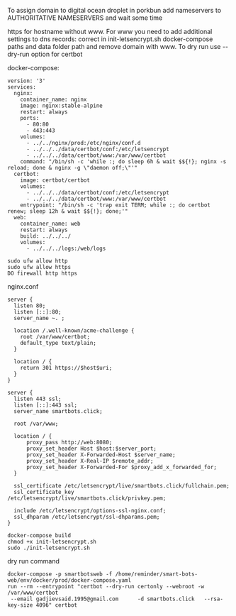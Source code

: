 To assign domain to digital ocean droplet in porkbun add nameservers to AUTHORITATIVE NAMESERVERS and wait some time

https for hostname without www. For www you need to add additional settings to dns records:
correct in init-letsencrypt.sh docker-compose paths and data folder path and remove domain with www.
 To dry run use --dry-run option for certbot

docker-compose:
```shell script
version: '3'
services:
  nginx:
    container_name: nginx
    image: nginx:stable-alpine
    restart: always
    ports:
      - 80:80
      - 443:443
    volumes:
      - ../../nginx/prod:/etc/nginx/conf.d
      - ../../../data/certbot/conf:/etc/letsencrypt
      - ../../../data/certbot/www:/var/www/certbot
    command: "/bin/sh -c 'while :; do sleep 6h & wait $${!}; nginx -s reload; done & nginx -g \"daemon off;\"'"
  certbot:
    image: certbot/certbot
    volumes:
      - ../../../data/certbot/conf:/etc/letsencrypt
      - ../../../data/certbot/www:/var/www/certbot
    entrypoint: "/bin/sh -c 'trap exit TERM; while :; do certbot renew; sleep 12h & wait $${!}; done;'"
  web:
    container_name: web
    restart: always
    build: ../../../
    volumes:
      - ../../../logs:/web/logs
```
```shell script
sudo ufw allow http
sudo ufw allow https
DO firewall http https 
```
nginx.conf
```text
server {
  listen 80;
  listen [::]:80;
  server_name ~. ;

  location /.well-known/acme-challenge {
    root /var/www/certbot;
    default_type text/plain;
  }

  location / {
    return 301 https://$host$uri;
  }
}

server {
  listen 443 ssl;
  listen [::]:443 ssl;
  server_name smartbots.click;

  root /var/www;

  location / {
      proxy_pass http://web:8080;
      proxy_set_header Host $host:$server_port;
      proxy_set_header X-Forwarded-Host $server_name;
      proxy_set_header X-Real-IP $remote_addr;
      proxy_set_header X-Forwarded-For $proxy_add_x_forwarded_for;
  }

  ssl_certificate /etc/letsencrypt/live/smartbots.click/fullchain.pem;
  ssl_certificate_key /etc/letsencrypt/live/smartbots.click/privkey.pem;

  include /etc/letsencrypt/options-ssl-nginx.conf;
  ssl_dhparam /etc/letsencrypt/ssl-dhparams.pem;
}
```
```shell script
docker-compose build
chmod +x init-letsencrypt.sh
sudo ./init-letsencrypt.sh
````
dry run command
```shell script
docker-compose -p smartbotsweb -f /home/reminder/smart-bots-web/env/docker/prod/docker-compose.yaml 
run --rm --entrypoint "certbot --dry-run certonly --webroot -w /var/www/certbot         
 --email gadjievsaid.1995@gmail.com      -d smartbots.click   --rsa-key-size 4096" certbot
```
